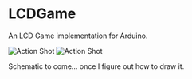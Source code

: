 LCDGame
=======

An LCD Game implementation for Arduino.

![Action Shot](http://synchinfeelin.blob.core.windows.net/wordpress/cloud.png)
![Action Shot](https://synchinfeelin.blob.core.windows.net/wordpress/WP_20141109_001.jpg)

Schematic to come... once I figure out how to draw it.
